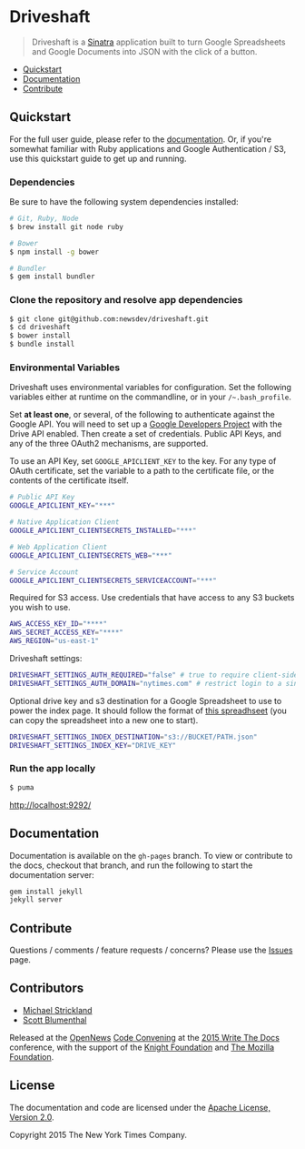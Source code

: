 # Driveshaft

> Driveshaft is a [Sinatra](http://www.sinatrarb.com/) application built to turn Google Spreadsheets and Google Documents into JSON with the click of a button.

* [Quickstart](#quickstart)
* [Documentation](#documentation)
* [Contribute](#contribute)

## Quickstart

For the full user guide, please refer to the [documentation](https://newsdev.github.io/driveshaft/). Or, if you're somewhat familiar with Ruby applications and Google Authentication / S3, use this quickstart guide to get up and running.

### Dependencies

Be sure to have the following system dependencies installed:

``` bash
# Git, Ruby, Node
$ brew install git node ruby

# Bower
$ npm install -g bower

# Bundler
$ gem install bundler
```

### Clone the repository and resolve app dependencies

``` bash
$ git clone git@github.com:newsdev/driveshaft.git
$ cd driveshaft
$ bower install
$ bundle install
```

### Environmental Variables

Driveshaft uses environmental variables for configuration. Set the following variables either at runtime on the commandline, or in your `/~.bash_profile`.

Set **at least one**, or several, of the following to authenticate against the Google API. You will need to set up a [Google Developers Project](https://console.developers.google.com/project) with the Drive API enabled. Then create a set of credentials. Public API Keys, and any of the three OAuth2 mechanisms, are supported.

To use an API Key, set `GOOGLE_APICLIENT_KEY` to the key. For any type of OAuth certificate, set the variable to a path to the certificate file, or the contents of the certificate itself.

``` bash
# Public API Key
GOOGLE_APICLIENT_KEY="***"

# Native Application Client
GOOGLE_APICLIENT_CLIENTSECRETS_INSTALLED="***"

# Web Application Client
GOOGLE_APICLIENT_CLIENTSECRETS_WEB="***"

# Service Account
GOOGLE_APICLIENT_CLIENTSECRETS_SERVICEACCOUNT="***"
```

Required for S3 access. Use credentials that have access to any S3 buckets you wish to use.

``` bash
AWS_ACCESS_KEY_ID="****"
AWS_SECRET_ACCESS_KEY="****"
AWS_REGION="us-east-1"
```

Driveshaft settings:

``` bash
DRIVESHAFT_SETTINGS_AUTH_REQUIRED="false" # true to require client-side login
DRIVESHAFT_SETTINGS_AUTH_DOMAIN="nytimes.com" # restrict login to a single domain
```

Optional drive key and s3 destination for a Google Spreadsheet to use to power the index page. It should follow the format of [this spreadhseet](https://docs.google.com/spreadsheets/d/16NZKPy_kyWb_c0jBLo_sTvyoGUrs-ISG7uMDHBMgM5U/edit#gid=0) (you can copy the spreadsheet into a new one to start).

``` bash
DRIVESHAFT_SETTINGS_INDEX_DESTINATION="s3://BUCKET/PATH.json"
DRIVESHAFT_SETTINGS_INDEX_KEY="DRIVE_KEY"
```

### Run the app locally

``` bash
$ puma
```

[http://localhost:9292/](http://localhost:9292/)

## Documentation

Documentation is available on the `gh-pages` branch. To view or contribute to the docs, checkout that branch, and run the following to start the documentation server:

``` bash
gem install jekyll
jekyll server
```

## Contribute

Questions / comments / feature requests / concerns? Please use the [Issues](https://github.com/newsdev/driveshaft/issues) page.

## Contributors

* [Michael Strickland](https://twitter.com/moriogawa)
* [Scott Blumenthal](https://twitter.com/blumysden)

Released at the [OpenNews](http://opennews.org/) [Code Convening](http://opennews.org/blog/code-convening-wtd/) at the [2015 Write The Docs](http://www.writethedocs.org/conf/na/2015/) conference, with the support of the [Knight Foundation](http://www.knightfoundation.org/) and [The Mozilla Foundation](https://www.mozilla.org/en-US/foundation/).

## License

The documentation and code are licensed under the [Apache License, Version 2.0](https://github.com/newsdev/driveshaft/blob/master/LICENSE).

Copyright 2015 The New York Times Company.
